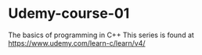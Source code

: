 # Udemy-course-01
The basics of programming in C++
This series is found at https://www.udemy.com/learn-c/learn/v4/
